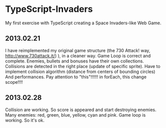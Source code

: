 TypeScript-Invaders
===================

My first exercise with TypeScript creating a Space Invaders-like Web Game.

2013.02.21
----------
I have reimplemented my original game structure (the 730 Attack! way, http://www.730attack.it/) ), in a cleaner way.
Game Loop is correct and complete. Enemies, bullets and bonuses have their own collections.
Collisions are detected in the right place (update of specific sprite).
Have to implement collision algorithm (distance from centers of bounding circles)
And performances.
Pay attention to "this"!!!!!! in forEach, this change scope!!!!

2013.02.28
----------
Collision are working. So score is appeared and start destroying enemies. Many enemies: red, green, blue, yellow, cyan and pink.
Game loop is working. So it's ok.

